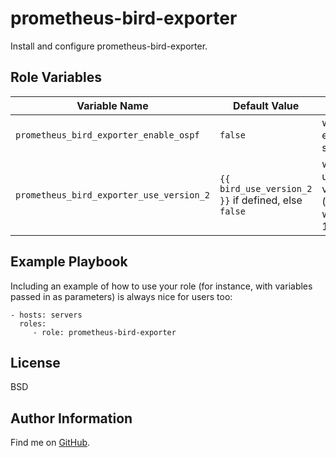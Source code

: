 prometheus-bird-exporter
=========

Install and configure prometheus-bird-exporter.

Role Variables
--------------


| Variable Name | Default Value | Description |
--------------- |---------------|--------------
`prometheus_bird_exporter_enable_ospf` | `false` | whether to enable ospf support
`prometheus_bird_exporter_use_version_2` | `{{ bird_use_version_2 }}` if defined, else `false` | whether to use bird version 2 (incompatible with version 1.6)

Example Playbook
----------------

Including an example of how to use your role (for instance, with variables
passed in as parameters) is always nice for users too:

    - hosts: servers
      roles:
         - role: prometheus-bird-exporter

License
-------

BSD

Author Information
------------------

Find me on [GitHub](https://github.com/ThreeFx).
